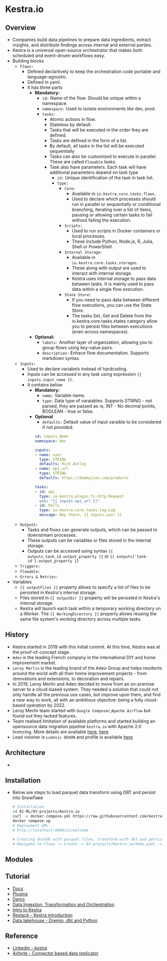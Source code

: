 # Kestra.io

## Overview
- Companies build data pipelines to prepare data ingredients, extract insights, and distribute findings across internal and external parties.
- Kestra is a universal open-source orchestrator that makes both scheduled and event-driven workflows easy.
- Building blocks
  - `Flows:`
    - Defined declartively to keep the orchestration code portable and language-agnostic. 
    - Defined in yaml.
    - It has three parts
      - **Mandatory:**
        - `id:` Name of the flow. Should be unique within a namespace.
        - `namespace:` Used to isolate environments like dev, prod.
        - `tasks:` 
          - Atomic actions in flow.
          - Stateless by default.
          - Tasks that will be executed in the order they are defined.
          - Tasks are defined in the form of a list.
          - By default, all tasks in the list will be executed sequentially
          - Tasks can also be customized to execute in parallel. These are called `Flowable` tasks.
          - Task also have parameters. Each task will have additional parameters depend on task type
            - `id:` Unique identification of the task in task list.
            - `type:`
              - `Core:` 
                - Available in `io.kestra.core.tasks.flows`.
                - Used to declare which processes should run in parallel or sequentially or conditional branching, iterating over a list of items, pausing or allowing certain tasks to fail without failing the execution.
              - `Scripts:`
                - Used to run scripts in Docker containers or local processes.
                - These include Python, Node.js, R, Julia, Shell or PowerShell.
              - `Internal Storage:`
                - Available in `io.kestra.core.tasks.storages`.
                - These along with output are used to interact with internal storage.
                - Kestra uses internal storage to pass data between tasks. It is mainly used to pass data within a single flow execution.
              - `State Store:`
                - If you need to pass data between different flow executions, you can use the State Store.
                - The tasks Set, Get and Delete from the io.kestra.core.tasks.states category allow you to persist files between executions (even across namespaces).
      - **Optional:**
        - `labels:` Another layer of organization, allowing you to group flows using key-value pairs.
        - `description:` Enhace flow documentation. Supports markdown syntax.
  - `Inputs:`
    - Used to declare variabels instead of hardcoding.
    - Inputs can be accessed in any task using expression `{{ inputs.input_name }}`.
    - It contains below
      - **Mandatory:**
        - `name:` Variable name.
        - `type:` Data type of varaiables. Supports STRING - not parsed, they are passed as-is, INT - No decimal points, BOOLEAN - true or false. 
      - **Optional**
        - `defaults:` Default value of input varaible to be considered if not provided.
        ```yaml
        id: inputs_demo
        namespace: dev

        inputs:
        - name: user
          type: STRING
          defaults: Rick Astley
        - name: api_url
          type: STRING
          defaults: https://dummyjson.com/products

        tasks:
        - id: api
          type: io.kestra.plugin.fs.http.Request
          uri: "{{ inputs.api_url }}"
        - id: hello
          type: io.kestra.core.tasks.log.Log
          message: Hey there, {{ inputs.user }}
        ```
  - `Outputs:`
    - Tasks and flows can generate outputs, which can be passed to downstream processes. 
    - These outputs can be variables or files stored in the internal storage.
    - Outputs can be accessed using syntax `{{ outputs.task_id.output_property }}` or `{{ outputs['task-id'].output_property }}`
  - `Triggers:`
  - `Flowable:`
  - `Errors & Retries:`
- Variables
  - `{{ outputFiles }}` property allows to specify a list of files to be persisted in Kestra's internal storage. 
  - Files stored in `{{ outputDir }}` property will be persisted in Kestra's internal storage.
  - Kestra will launch each task within a temporary working directory on a Worker. The `{{ WorkingDirectory }}` property  allows reusing the same file system's working directory across multiple tasks.

## History
- Kestra started in 2019 with this initial commit. At this time, Kestra was at the proof-of-concept stage.
- `Adeo` is the leading French company in the international DIY and home improvement market.
- `Leroy Merlin` is the leading brand of the Adeo Group and helps residents around the world with all their home improvement projects - from renovations and extensions, to decoration and repairs.
- In 2019, Leroy Merlin and Adeo decided to move from an on-premise server to a cloud-based system. They needed a solution that could not only handle all the previous use cases, but improve upon them, and find a new way to work, all with an ambitious objective: being a fully cloud-based operation by 2022.
- Leroy Merlin team started with `Google Composer`,`Apache Airflow` but found out they lacked features. 
- Team realised limitation of available platforms and started building an opensource data migration pipeline `kestra.io` with Apache 2.0 licencing. More details are available [here](https://kestra.io/blogs/2022-02-01-kestra-opensource), [here](https://kestra.io/blogs/2022-02-22-leroy-merlin-usage-kestra)
- Lead visioner is `Ludovic DEHON` and profile is available [here](https://www.linkedin.com/in/ludovic-dehon/?originalSubdomain=fr)

## Architecture
- 

## Installation
- Below are steps to load parquet data transform using DBT and persist into Snowflake
  ```bash
  # Installation
  cd 01-ML/03-projects/Kestra-io
  curl -o docker-compose.yml https://raw.githubusercontent.com/kestra-io/kestra/develop/docker-compose.yml
  docker compose up
  # Deployment URL: 
  # http://localhost:8080/ui/welcome
  
  # Creating duckdb with parquet files, transform with dbt and persist to snowflake
  # Navigate to Flows -> Create -> 03-projects/Kestra-io/demo.yaml -> Execute 
  ```
## Modules


## Tutorial
- [Docs](https://kestra.io/docs)
- [Plugins](https://kestra.io/plugins)
- [Demo](https://us.kestra.cloud/ui/login?from=/ui/demo/dashboard)
- [Data Ingestion, Transformation and Orchestration](https://dev.to/kestra/end-to-end-data-ingestion-transformation-and-orchestration-with-airbyte-dbt-and-kestra-1lmo)
- [Intro to Kestra](https://medium.com/geekculture/intro-to-kestra-open-source-orchestration-and-scheduling-platform-a712f5238491)
- [Restack - Kestra introduction](https://www.restack.io/docs/kestra-knowledge-kestra-tutorial-guide)
- [Data lakehouse - Dremio, dbt and Python](https://kestra.io/blogs/2023-12-07-dremio-kestra-integration)

## Reference
- [Linkedin - kestra](https://www.linkedin.com/company/kestra/)
- [Airbyte - Connector based data replicator](https://airbyte.com/)